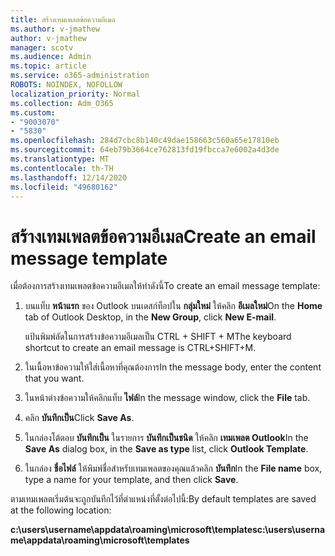 ```yaml
---
title: สร้างเทมเพลตข้อความอีเมล
ms.author: v-jmathew
author: v-jmathew
manager: scotv
ms.audience: Admin
ms.topic: article
ms.service: o365-administration
ROBOTS: NOINDEX, NOFOLLOW
localization_priority: Normal
ms.collection: Adm_O365
ms.custom:
- "9003070"
- "5830"
ms.openlocfilehash: 284d7cbc8b140c49dae158663c560a65e17810eb
ms.sourcegitcommit: 64eb79b3664ce762813fd19fbcca7e6002a4d3de
ms.translationtype: MT
ms.contentlocale: th-TH
ms.lasthandoff: 12/14/2020
ms.locfileid: "49680162"
---
```

# <a name="create-an-email-message-template"></a><span data-ttu-id="3d361-102">สร้างเทมเพลตข้อความอีเมล</span><span class="sxs-lookup"><span data-stu-id="3d361-102">Create an email message template</span></span>

<span data-ttu-id="3d361-103">เมื่อต้องการสร้างเทมเพลตข้อความอีเมลให้ทำดังนี้</span><span class="sxs-lookup"><span data-stu-id="3d361-103">To create an email message template:</span></span>

1. <span data-ttu-id="3d361-104">บนแท็บ **หน้าแรก** ของ Outlook บนเดสก์ท็อปใน **กลุ่มใหม่** ให้คลิก **อีเมลใหม่**</span><span class="sxs-lookup"><span data-stu-id="3d361-104">On the **Home** tab of Outlook Desktop, in the **New Group**, click **New E-mail**.</span></span>

    <span data-ttu-id="3d361-105">แป้นพิมพ์ลัดในการสร้างข้อความอีเมลเป็น CTRL + SHIFT + M</span><span class="sxs-lookup"><span data-stu-id="3d361-105">The keyboard shortcut to create an email message is CTRL+SHIFT+M.</span></span>

2. <span data-ttu-id="3d361-106">ในเนื้อหาข้อความให้ใส่เนื้อหาที่คุณต้องการ</span><span class="sxs-lookup"><span data-stu-id="3d361-106">In the message body, enter the content that you want.</span></span>
3. <span data-ttu-id="3d361-107">ในหน้าต่างข้อความให้คลิกแท็บ **ไฟล์**</span><span class="sxs-lookup"><span data-stu-id="3d361-107">In the message window, click the **File** tab.</span></span>
4. <span data-ttu-id="3d361-108">คลิก **บันทึกเป็น**</span><span class="sxs-lookup"><span data-stu-id="3d361-108">Click **Save As**.</span></span>
5. <span data-ttu-id="3d361-109">ในกล่องโต้ตอบ **บันทึกเป็น** ในรายการ **บันทึกเป็นชนิด** ให้คลิก **เทมเพลต Outlook**</span><span class="sxs-lookup"><span data-stu-id="3d361-109">In the **Save As** dialog box, in the **Save as type** list, click **Outlook Template**.</span></span>
6. <span data-ttu-id="3d361-110">ในกล่อง **ชื่อไฟล์** ให้พิมพ์ชื่อสำหรับเทมเพลตของคุณแล้วคลิก **บันทึก**</span><span class="sxs-lookup"><span data-stu-id="3d361-110">In the **File name** box, type a name for your template, and then click **Save**.</span></span>

<span data-ttu-id="3d361-111">ตามเทมเพลตเริ่มต้นจะถูกบันทึกไว้ที่ตำแหน่งที่ตั้งต่อไปนี้:</span><span class="sxs-lookup"><span data-stu-id="3d361-111">By default templates are saved at the following location:</span></span>

<span data-ttu-id="3d361-112">**c:\users\username\appdata\roaming\microsoft\templates**</span><span class="sxs-lookup"><span data-stu-id="3d361-112">**c:\users\username\appdata\roaming\microsoft\templates**</span></span>
